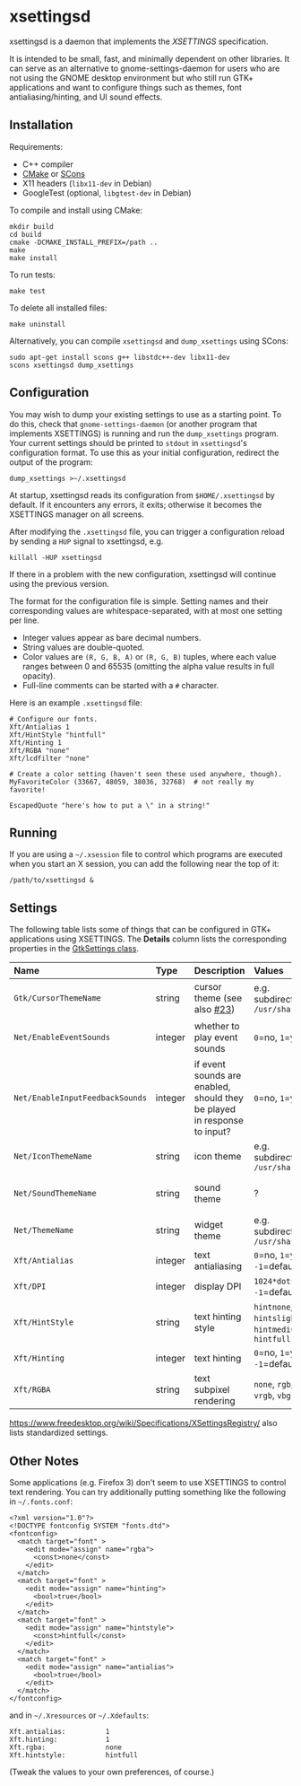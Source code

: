 # xsettingsd

xsettingsd is a daemon that implements the *XSETTINGS* specification.

It is intended to be small, fast, and minimally dependent on other
libraries. It can serve as an alternative to gnome-settings-daemon for
users who are not using the GNOME desktop environment but who still run
GTK+ applications and want to configure things such as themes, font
antialiasing/hinting, and UI sound effects.

## Installation

Requirements:

* C++ compiler
* [CMake] or [SCons]
* X11 headers (`libx11-dev` in Debian)
* GoogleTest (optional, `libgtest-dev` in Debian)

To compile and install using CMake:

```
mkdir build
cd build
cmake -DCMAKE_INSTALL_PREFIX=/path ..
make
make install
```

To run tests:

```
make test
```

To delete all installed files:

```
make uninstall
```

Alternatively, you can compile `xsettingsd` and `dump_xsettings` using SCons:

```
sudo apt-get install scons g++ libstdc++-dev libx11-dev
scons xsettingsd dump_xsettings
```

[CMake]: https://cmake.org/
[SCons]: https://scons.org/

## Configuration

You may wish to dump your existing settings to use as a starting point. To do
this, check that `gnome-settings-daemon` (or another program that implements
XSETTINGS) is running and run the `dump_xsettings` program. Your current
settings should be printed to `stdout` in `xsettingsd`'s configuration format.
To use this as your initial configuration, redirect the output of the program:

```
dump_xsettings >~/.xsettingsd
```

At startup, xsettingsd reads its configuration from `$HOME/.xsettingsd` by
default. If it encounters any errors, it exits; otherwise it becomes the
XSETTINGS manager on all screens.

After modifying the `.xsettingsd` file, you can trigger a configuration reload
by sending a `HUP` signal to xsettingsd, e.g.

```
killall -HUP xsettingsd
```

If there in a problem with the new configuration, xsettingsd will continue using
the previous version.

The format for the configuration file is simple. Setting names and their
corresponding values are whitespace-separated, with at most one setting per
line.

*   Integer values appear as bare decimal numbers.
*   String values are double-quoted.
*   Color values are `(R, G, B, A)` or `(R, G, B)` tuples, where each value
    ranges between 0 and 65535 (omitting the alpha value results in full
    opacity).
*   Full-line comments can be started with a `#` character.

Here is an example `.xsettingsd` file:

```
# Configure our fonts.
Xft/Antialias 1
Xft/HintStyle "hintfull"
Xft/Hinting 1
Xft/RGBA "none"
Xft/lcdfilter "none"

# Create a color setting (haven't seen these used anywhere, though).
MyFavoriteColor (33667, 48059, 38036, 32768)  # not really my favorite!

EscapedQuote "here's how to put a \" in a string!"
```

## Running

If you are using a `~/.xsession` file to control which programs are executed
when you start an X session, you can add the following near the top of it:

```
/path/to/xsettingsd &
```

## Settings

The following table lists some of things that can be configured in GTK+
applications using XSETTINGS. The **Details** column lists the corresponding
properties in the [GtkSettings class].

| **Name** | **Type** | **Description** | **Values** | **Details** |
|:---------|:---------|:----------------|:-----------|:------------|
| `Gtk/CursorThemeName` | string | cursor theme (see also [#23](https://github.com/derat/xsettingsd/issues/23)) | e.g. subdirectories of `/usr/share/icons` | `gtk-cursor-theme-name` |
| `Net/EnableEventSounds` | integer | whether to play event sounds | `0`=no, `1`=yes | `gtk-enable-event-sounds` |
| `Net/EnableInputFeedbackSounds` | integer  | if event sounds are enabled, should they be played in response to input? | `0`=no, `1`=yes | `gtk-enable-input-feedback-sounds` |
| `Net/IconThemeName` | string | icon theme | e.g. subdirectories of `/usr/share/icons` | `gtk-icon-theme-name` |
| `Net/SoundThemeName` | string | sound theme | ? | `gtk-sound-theme-name` |
| `Net/ThemeName` | string | widget theme | e.g. subdirectories of `/usr/share/themes` | `gtk-theme-name` |
| `Xft/Antialias` | integer | text antialiasing | `0`=no, `1`=yes, `-1`=default | `gtk-xft-antialias` |
| `Xft/DPI` | integer  | display DPI | `1024*dots/inch`, `-1`=default | `gtk-xft-dpi` |
| `Xft/HintStyle` | string | text hinting style | `hintnone`, `hintslight`, `hintmedium`, `hintfull` | `gtk-xft-hintstyle` |
| `Xft/Hinting` | integer | text hinting | `0`=no, `1`=yes, `-1`=default | `gtk-xft-hinting` |
| `Xft/RGBA` | string | text subpixel rendering | `none`, `rgb`, `bgr`, `vrgb`, `vbgr` | `gtk-xft-rgba` |

<https://www.freedesktop.org/wiki/Specifications/XSettingsRegistry/> also lists
standardized settings.

[GtkSettings class]: https://developer-old.gnome.org/gtk3/stable/GtkSettings.html

## Other Notes

Some applications (e.g. Firefox 3) don't seem to use XSETTINGS to control text
rendering. You can try additionally putting something like the following in
`~/.fonts.conf`:

```
<?xml version="1.0"?>
<!DOCTYPE fontconfig SYSTEM "fonts.dtd">
<fontconfig>
  <match target="font" >
    <edit mode="assign" name="rgba">
      <const>none</const>
    </edit>
  </match>
  <match target="font" >
    <edit mode="assign" name="hinting">
      <bool>true</bool>
    </edit>
  </match>
  <match target="font" >
    <edit mode="assign" name="hintstyle">
      <const>hintfull</const>
    </edit>
  </match>
  <match target="font" >
    <edit mode="assign" name="antialias">
      <bool>true</bool>
    </edit>
  </match>
</fontconfig>
```

and in `~/.Xresources` or `~/.Xdefaults`:

```
Xft.antialias:          1
Xft.hinting:            1
Xft.rgba:               none
Xft.hintstyle:          hintfull
```

(Tweak the values to your own preferences, of course.)
